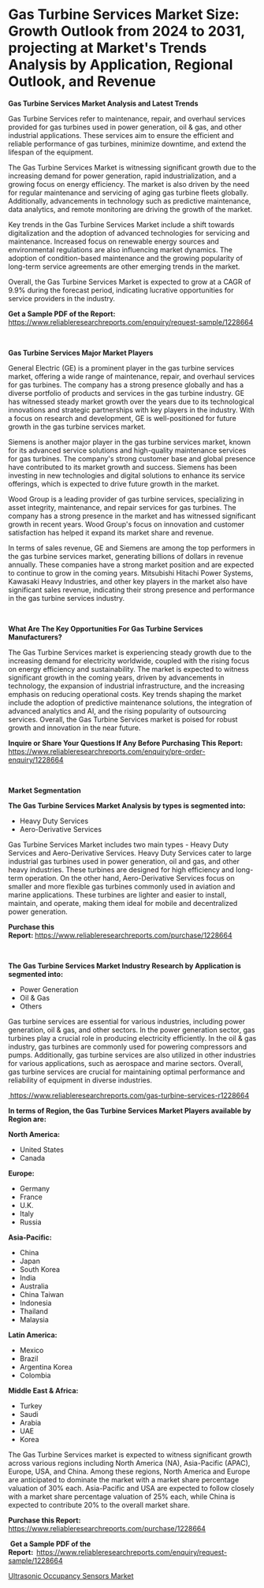 <p><h1>Gas Turbine Services Market Size: Growth Outlook from 2024 to 2031, projecting at Market's Trends Analysis by Application, Regional Outlook, and Revenue</h1></p><p><strong>Gas Turbine Services Market Analysis and Latest Trends</strong></p>
<p><p>Gas Turbine Services refer to maintenance, repair, and overhaul services provided for gas turbines used in power generation, oil & gas, and other industrial applications. These services aim to ensure the efficient and reliable performance of gas turbines, minimize downtime, and extend the lifespan of the equipment.</p><p>The Gas Turbine Services Market is witnessing significant growth due to the increasing demand for power generation, rapid industrialization, and a growing focus on energy efficiency. The market is also driven by the need for regular maintenance and servicing of aging gas turbine fleets globally. Additionally, advancements in technology such as predictive maintenance, data analytics, and remote monitoring are driving the growth of the market.</p><p>Key trends in the Gas Turbine Services Market include a shift towards digitalization and the adoption of advanced technologies for servicing and maintenance. Increased focus on renewable energy sources and environmental regulations are also influencing market dynamics. The adoption of condition-based maintenance and the growing popularity of long-term service agreements are other emerging trends in the market.</p><p>Overall, the Gas Turbine Services Market is expected to grow at a CAGR of 9.9% during the forecast period, indicating lucrative opportunities for service providers in the industry.</p></p>
<p><strong>Get a Sample PDF of the Report:&nbsp;</strong> <a href="https://www.reliableresearchreports.com/enquiry/request-sample/1228664">https://www.reliableresearchreports.com/enquiry/request-sample/1228664</a></p>
<p>&nbsp;</p>
<p><strong>Gas Turbine Services Major Market Players</strong></p>
<p><p>General Electric (GE) is a prominent player in the gas turbine services market, offering a wide range of maintenance, repair, and overhaul services for gas turbines. The company has a strong presence globally and has a diverse portfolio of products and services in the gas turbine industry. GE has witnessed steady market growth over the years due to its technological innovations and strategic partnerships with key players in the industry. With a focus on research and development, GE is well-positioned for future growth in the gas turbine services market.</p><p>Siemens is another major player in the gas turbine services market, known for its advanced service solutions and high-quality maintenance services for gas turbines. The company's strong customer base and global presence have contributed to its market growth and success. Siemens has been investing in new technologies and digital solutions to enhance its service offerings, which is expected to drive future growth in the market.</p><p>Wood Group is a leading provider of gas turbine services, specializing in asset integrity, maintenance, and repair services for gas turbines. The company has a strong presence in the market and has witnessed significant growth in recent years. Wood Group's focus on innovation and customer satisfaction has helped it expand its market share and revenue.</p><p>In terms of sales revenue, GE and Siemens are among the top performers in the gas turbine services market, generating billions of dollars in revenue annually. These companies have a strong market position and are expected to continue to grow in the coming years. Mitsubishi Hitachi Power Systems, Kawasaki Heavy Industries, and other key players in the market also have significant sales revenue, indicating their strong presence and performance in the gas turbine services industry.</p></p>
<p>&nbsp;</p>
<p><strong>What Are The Key Opportunities For Gas Turbine Services Manufacturers?</strong></p>
<p><p>The Gas Turbine Services market is experiencing steady growth due to the increasing demand for electricity worldwide, coupled with the rising focus on energy efficiency and sustainability. The market is expected to witness significant growth in the coming years, driven by advancements in technology, the expansion of industrial infrastructure, and the increasing emphasis on reducing operational costs. Key trends shaping the market include the adoption of predictive maintenance solutions, the integration of advanced analytics and AI, and the rising popularity of outsourcing services. Overall, the Gas Turbine Services market is poised for robust growth and innovation in the near future.</p></p>
<p><strong>Inquire or Share Your Questions If Any Before Purchasing This Report:</strong> <a href="https://www.reliableresearchreports.com/enquiry/pre-order-enquiry/1228664">https://www.reliableresearchreports.com/enquiry/pre-order-enquiry/1228664</a></p>
<p>&nbsp;</p>
<p><strong>Market Segmentation</strong></p>
<p><strong>The Gas Turbine Services Market Analysis by types is segmented into:</strong></p>
<p><ul><li>Heavy Duty Services</li><li>Aero-Derivative Services</li></ul></p>
<p><p>Gas Turbine Services Market includes two main types - Heavy Duty Services and Aero-Derivative Services. Heavy Duty Services cater to large industrial gas turbines used in power generation, oil and gas, and other heavy industries. These turbines are designed for high efficiency and long-term operation. On the other hand, Aero-Derivative Services focus on smaller and more flexible gas turbines commonly used in aviation and marine applications. These turbines are lighter and easier to install, maintain, and operate, making them ideal for mobile and decentralized power generation.</p></p>
<p><strong>Purchase this Report:&nbsp;</strong><a href="https://www.reliableresearchreports.com/purchase/1228664">https://www.reliableresearchreports.com/purchase/1228664</a></p>
<p>&nbsp;</p>
<p><strong>The Gas Turbine Services Market Industry Research by Application is segmented into:</strong></p>
<p><ul><li>Power Generation</li><li>Oil & Gas</li><li>Others</li></ul></p>
<p><p>Gas turbine services are essential for various industries, including power generation, oil & gas, and other sectors. In the power generation sector, gas turbines play a crucial role in producing electricity efficiently. In the oil & gas industry, gas turbines are commonly used for powering compressors and pumps. Additionally, gas turbine services are also utilized in other industries for various applications, such as aerospace and marine sectors. Overall, gas turbine services are crucial for maintaining optimal performance and reliability of equipment in diverse industries.</p></p>
<p><a href="https://www.reliableresearchreports.com/gas-turbine-services-r1228664">&nbsp;https://www.reliableresearchreports.com/gas-turbine-services-r1228664</a></p>
<p><strong>In terms of Region, the Gas Turbine Services Market Players available by Region are:</strong></p>
<p>
    <p> <strong> North America: </strong>
        <ul>
            <li>United States</li>
            <li>Canada</li>
        </ul>
        </p> 
    <p> <strong> Europe: </strong>
        <ul>
            <li>Germany</li>
            <li>France</li>
            <li>U.K.</li>
            <li>Italy</li>
            <li>Russia</li>
        </ul>
        </p> 
    <p> <strong> Asia-Pacific: </strong>
        <ul>
            <li>China</li>
            <li>Japan</li>
            <li>South Korea</li>
            <li>India</li>
            <li>Australia</li>
            <li>China Taiwan</li>
            <li>Indonesia</li>
            <li>Thailand</li>
            <li>Malaysia</li>
        </ul>
        </p> 
    <p> <strong> Latin America: </strong>
        <ul>
            <li>Mexico</li>
            <li>Brazil</li>
            <li>Argentina Korea</li>
            <li>Colombia</li>
        </ul>
        </p> 
    <p> <strong> Middle East & Africa: </strong>
        <ul>
            <li>Turkey</li>
            <li>Saudi</li>
            <li>Arabia</li>
            <li>UAE</li>
            <li>Korea</li>
        </ul>
    </p>
    </p>
<p><p>The Gas Turbine Services market is expected to witness significant growth across various regions including North America (NA), Asia-Pacific (APAC), Europe, USA, and China. Among these regions, North America and Europe are anticipated to dominate the market with a market share percentage valuation of 30% each. Asia-Pacific and USA are expected to follow closely with a market share percentage valuation of 25% each, while China is expected to contribute 20% to the overall market share.</p></p>
<p><strong>Purchase this Report: </strong><a href="https://www.reliableresearchreports.com/purchase/1228664">https://www.reliableresearchreports.com/purchase/1228664</a></p>
<p>&nbsp;<strong>Get a Sample PDF of the Report:&nbsp;&nbsp;</strong><a href="https://www.reliableresearchreports.com/enquiry/request-sample/1228664">https://www.reliableresearchreports.com/enquiry/request-sample/1228664</a></p>
<p><strong></strong></p>
<p><p><a href="https://github.com/Airanohannonzb68e5pb53oc1/Market-Research-Report-List-3/blob/main/ultrasonic-occupancy-sensors-market.md">Ultrasonic Occupancy Sensors Market</a></p></p>